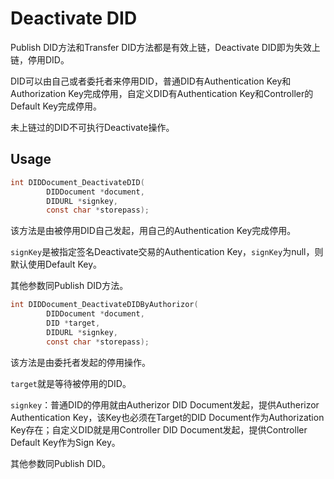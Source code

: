 # Deactivate DID

Publish DID方法和Transfer DID方法都是有效上链，Deactivate DID即为失效上链，停用DID。

DID可以由自己或者委托者来停用DID，普通DID有Authentication Key和Authorization Key完成停用，自定义DID有Authentication Key和Controller的Default Key完成停用。

未上链过的DID不可执行Deactivate操作。

## Usage

```c
int DIDDocument_DeactivateDID(
        DIDDocument *document,
        DIDURL *signkey,
        const char *storepass);
```

该方法是由被停用DID自己发起，用自己的Authentication Key完成停用。

`signKey`是被指定签名Deactivate交易的Authentication Key，`signKey`为null，则默认使用Default Key。

其他参数同Publish DID方法。

```c
int DIDDocument_DeactivateDIDByAuthorizor(
        DIDDocument *document,
        DID *target,
        DIDURL *signkey,
        const char *storepass);
```

该方法是由委托者发起的停用操作。

`target`就是等待被停用的DID。

`signkey`：普通DID的停用就由Autherizor DID Document发起，提供Autherizor Authentication Key，该Key也必须在Target的DID Document作为Authorization Key存在；自定义DID就是用Controller DID Document发起，提供Controller Default Key作为Sign Key。

其他参数同Publish DID。
